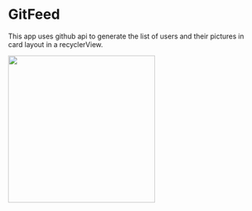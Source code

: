 # GitFeed
This app uses github api to generate the list of users and their pictures in card layout in a recyclerView.

<img src="https://user-images.githubusercontent.com/39986507/74640707-ffb12d80-5195-11ea-9f45-1b8530615091.png" width="300">
